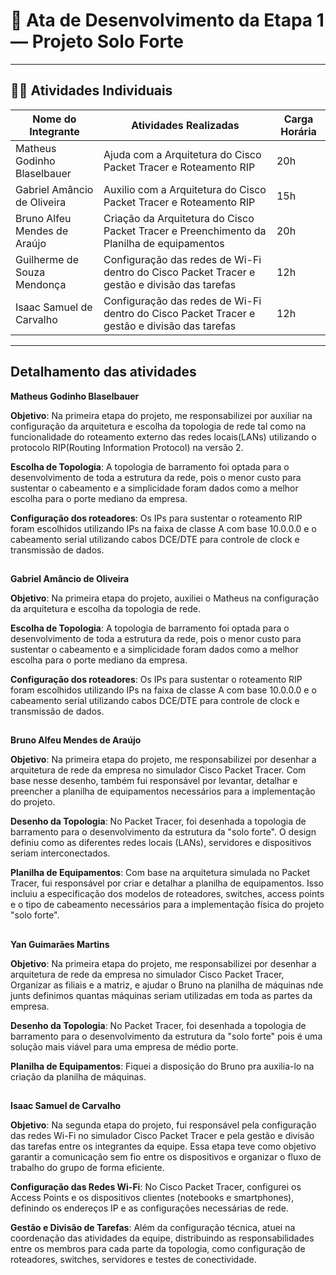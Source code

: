 
# 🌾 Ata de Desenvolvimento da Etapa 1 — Projeto Solo Forte

---

## 👩‍🌾 Atividades Individuais

| Nome do Integrante           | Atividades Realizadas                                              | Carga Horária |
|------------------------------|--------------------------------------------------------------------|----------------------------|
| Matheus Godinho Blaselbauer  | Ajuda com a Arquitetura do Cisco Packet Tracer e Roteamento RIP    | 20h                        |
| Gabriel Amâncio de Oliveira  | Auxilio com a Arquitetura do Cisco Packet Tracer e Roteamento RIP    | 15h                        |
| Bruno Alfeu Mendes de Araújo | Criação da Arquitetura do Cisco Packet Tracer e Preenchimento da Planilha de equipamentos    | 20h                        |
| Guilherme de Souza Mendonça  | Configuração das redes de Wi-Fi dentro do Cisco Packet Tracer e gestão e divisão das tarefas    | 12h                        |
| Isaac Samuel de Carvalho     | Configuração das redes de Wi-Fi dentro do Cisco Packet Tracer e gestão e divisão das tarefas    | 12h
---

## Detalhamento das atividades



**Matheus Godinho Blaselbauer**

**Objetivo**: Na primeira etapa do projeto, me responsabilizei por auxiliar na configuração da arquitetura e escolha da topologia de rede tal como na funcionalidade do roteamento externo das redes locais(LANs) utilizando o protocolo RIP(Routing Information Protocol) na versão 2.

**Escolha de Topologia**: A topologia de barramento foi optada para o desenvolvimento de toda a estrutura da rede, pois o menor custo para sustentar o cabeamento e a simplicidade foram dados como a melhor escolha para o porte mediano da empresa.

**Configuração dos roteadores**: Os IPs para sustentar o roteamento RIP foram escolhidos utilizando IPs na faixa de classe A com base 10.0.0.0 e o cabeamento serial utilizando cabos DCE/DTE para controle de clock e transmissão de dados.

##
**Gabriel Amâncio de Oliveira**

**Objetivo**: Na primeira etapa do projeto, auxiliei o Matheus na configuração da arquitetura e escolha da topologia de rede.

**Escolha de Topologia**: A topologia de barramento foi optada para o desenvolvimento de toda a estrutura da rede, pois o menor custo para sustentar o cabeamento e a simplicidade foram dados como a melhor escolha para o porte mediano da empresa.

**Configuração dos roteadores**: Os IPs para sustentar o roteamento RIP foram escolhidos utilizando IPs na faixa de classe A com base 10.0.0.0 e o cabeamento serial utilizando cabos DCE/DTE para controle de clock e transmissão de dados.

##
**Bruno Alfeu Mendes de Araújo**

**Objetivo**: Na primeira etapa do projeto, me responsabilizei por desenhar a arquitetura de rede da empresa no simulador Cisco Packet Tracer. Com base nesse desenho, também fui responsável por levantar, detalhar e preencher a planilha de equipamentos necessários para a implementação do projeto.

**Desenho da Topologia**: No Packet Tracer, foi desenhada a topologia de barramento para o desenvolvimento da estrutura da "solo forte". O design definiu como as diferentes redes locais (LANs), servidores e dispositivos seriam interconectados.

**Planilha de Equipamentos**: Com base na arquitetura simulada no Packet Tracer, fui responsável por criar e detalhar a planilha de equipamentos. Isso incluiu a especificação dos modelos de roteadores, switches, access points e o tipo de cabeamento necessários para a implementação física do projeto "solo forte".

##

##
**Yan Guimarães Martins**

**Objetivo**: Na primeira etapa do projeto, me responsabilizei por desenhar a arquitetura de rede da empresa no simulador Cisco Packet Tracer, Organizar as filiais e a matriz, e ajudar o Bruno na planilha de máquinas nde junts definimos quantas máquinas seriam utilizadas em toda as partes da empresa.

**Desenho da Topologia**: No Packet Tracer, foi desenhada a topologia de barramento para o desenvolvimento da estrutura da "solo forte" pois é uma solução mais viável para uma empresa de médio porte.

**Planilha de Equipamentos**: Fiquei a disposição do Bruno pra auxilia-lo na criação da planilha de máquinas.

##

**Isaac Samuel de Carvalho**

**Objetivo**: Na segunda etapa do projeto, fui responsável pela configuração das redes Wi-Fi no simulador Cisco Packet Tracer e pela gestão e divisão das tarefas entre os integrantes da equipe. Essa etapa teve como objetivo garantir a comunicação sem fio entre os dispositivos e organizar o fluxo de trabalho do grupo de forma eficiente.

**Configuração das Redes Wi-Fi**: No Cisco Packet Tracer, configurei os Access Points e os dispositivos clientes (notebooks e smartphones), definindo os endereços IP e as configurações necessárias de rede.

**Gestão e Divisão de Tarefas**: Além da configuração técnica, atuei na coordenação das atividades da equipe, distribuindo as responsabilidades entre os membros para cada parte da topologia, como configuração de roteadores, switches, servidores e testes de conectividade.

